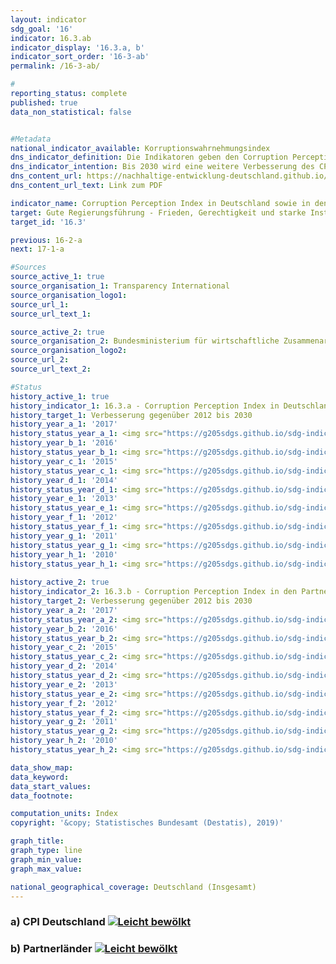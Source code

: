 ```yaml
---                       
layout: indicator                       
sdg_goal: '16'                       
indicator: 16.3.ab                       
indicator_display: '16.3.a, b'                       
indicator_sort_order: '16-3-ab'                       
permalink: /16-3-ab/                       

#                       
reporting_status: complete                       
published: true                       
data_non_statistical: false                       


#Metadata                       
national_indicator_available: Korruptionswahrnehmungsindex                       
dns_indicator_definition: Die Indikatoren geben den Corruption Perception Index (CPI) von Transparency International für Deutschland (16.3.a) sowie die Anzahl der Partnerländer der deutschen Entwicklungszusammenarbeit, deren CPI sich im Vergleich zum Jahr 2012 verbessert hat (16.3.b), wieder. Der CPI misst, wie stark Korruption im öffentlichen Sektor in einem Land wahrgenommen wird.                       
dns_indicator_intention: Bis 2030 wird eine weitere Verbesserung des CPI für Deutschland angestrebt. Zudem soll sich auch der CPI der Mehrzahl der Partnerländer der deutschen Entwicklungszusammenarbeit verbessern. Basisjahr ist dabei jeweils das Jahr 2012.                       
dns_content_url: https://nachhaltige-entwicklung-deutschland.github.io/open-sdg-site-starter/public/content/16.3.ab.pdf                       
dns_content_url_text: Link zum PDF                       

indicator_name: Corruption Perception Index in Deutschland sowie in den Partnerländern der deutschen Entwicklungszusammenarbeit                       
target: Gute Regierungsführung - Frieden, Gerechtigkeit und starke Institutionen                       
target_id: '16.3'                       

previous: 16-2-a                       
next: 17-1-a                       

#Sources
source_active_1: true                               
source_organisation_1: Transparency International                               
source_organisation_logo1:                                
source_url_1:                                
source_url_text_1:                                

source_active_2: true                               
source_organisation_2: Bundesministerium für wirtschaftliche Zusammenarbeit und Entwicklung (BMZ)                               
source_organisation_logo2:                                
source_url_2:                                
source_url_text_2:                                

#Status                           
history_active_1: true                           
history_indicator_1: 16.3.a - Corruption Perception Index in Deutschland                           
history_target_1: Verbesserung gegenüber 2012 bis 2030
history_year_a_1: '2017'                               
history_status_year_a_1: <img src="https://g205sdgs.github.io/sdg-indicators/public/Wettersymbole/Leicht bewölkt.png" alt="Leicht bewölkt" />
history_year_b_1: '2016'                               
history_status_year_b_1: <img src="https://g205sdgs.github.io/sdg-indicators/public/Wettersymbole/Leicht bewölkt.png" alt="Leicht bewölkt" />
history_year_c_1: '2015'                               
history_status_year_c_1: <img src="https://g205sdgs.github.io/sdg-indicators/public/Wettersymbole/Sonne.png" alt="Sonne" />
history_year_d_1: '2014'                               
history_status_year_d_1: <img src="https://g205sdgs.github.io/sdg-indicators/public/Wettersymbole/keine Bewertung möglich.png" alt="keine Bewertung möglich" />
history_year_e_1: '2013'                               
history_status_year_e_1: <img src="https://g205sdgs.github.io/sdg-indicators/public/Wettersymbole/keine Bewertung möglich.png" alt="keine Bewertung möglich" />
history_year_f_1: '2012'                               
history_status_year_f_1: <img src="https://g205sdgs.github.io/sdg-indicators/public/Wettersymbole/keine Bewertung möglich.png" alt="keine Bewertung möglich" />
history_year_g_1: '2011'                               
history_status_year_g_1: <img src="https://g205sdgs.github.io/sdg-indicators/public/Wettersymbole/keine Bewertung möglich.png" alt="keine Bewertung möglich" />
history_year_h_1: '2010'                               
history_status_year_h_1: <img src="https://g205sdgs.github.io/sdg-indicators/public/Wettersymbole/keine Bewertung möglich.png" alt="keine Bewertung möglich" />
                               
history_active_2: true                               
history_indicator_2: 16.3.b - Corruption Perception Index in den Partnerländern der deutschen Entwicklungszusammenarbeit                               
history_target_2: Verbesserung gegenüber 2012 bis 2030
history_year_a_2: '2017'                                   
history_status_year_a_2: <img src="https://g205sdgs.github.io/sdg-indicators/public/Wettersymbole/Leicht bewölkt.png" alt="Leicht bewölkt" />
history_year_b_2: '2016'                                   
history_status_year_b_2: <img src="https://g205sdgs.github.io/sdg-indicators/public/Wettersymbole/Leicht bewölkt.png" alt="Leicht bewölkt" />
history_year_c_2: '2015'                                   
history_status_year_c_2: <img src="https://g205sdgs.github.io/sdg-indicators/public/Wettersymbole/Sonne.png" alt="Sonne" />
history_year_d_2: '2014'                                   
history_status_year_d_2: <img src="https://g205sdgs.github.io/sdg-indicators/public/Wettersymbole/keine Bewertung möglich.png" alt="keine Bewertung möglich" />
history_year_e_2: '2013'                                   
history_status_year_e_2: <img src="https://g205sdgs.github.io/sdg-indicators/public/Wettersymbole/keine Bewertung möglich.png" alt="keine Bewertung möglich" />
history_year_f_2: '2012'                                   
history_status_year_f_2: <img src="https://g205sdgs.github.io/sdg-indicators/public/Wettersymbole/keine Bewertung möglich.png" alt="keine Bewertung möglich" />
history_year_g_2: '2011'                                   
history_status_year_g_2: <img src="https://g205sdgs.github.io/sdg-indicators/public/Wettersymbole/keine Bewertung möglich.png" alt="keine Bewertung möglich" />
history_year_h_2: '2010'                                   
history_status_year_h_2: <img src="https://g205sdgs.github.io/sdg-indicators/public/Wettersymbole/keine Bewertung möglich.png" alt="keine Bewertung möglich" />

data_show_map:                        
data_keyword:                        
data_start_values:                        
data_footnote:                        

computation_units: Index                       
copyright: '&copy; Statistisches Bundesamt (Destatis), 2019)'                       

graph_title:                        
graph_type: line                       
graph_min_value:                        
graph_max_value:                        

national_geographical_coverage: Deutschland (Insgesamt)                       
---
```

<h3>a) CPI Deutschland                           
  <a href="https://nachhaltige-entwicklung-deutschland.github.io/open-sdg-site-starter/status/"><img src="https://g205sdgs.github.io/sdg-indicators/public/Wettersymbole/Leicht bewölkt.png" alt="Leicht bewölkt" />                           
  </a>                           
</h3>                           

<h3>b) Partnerländer                           
  <a href="https://nachhaltige-entwicklung-deutschland.github.io/open-sdg-site-starter/status/"><img src="https://g205sdgs.github.io/sdg-indicators/public/Wettersymbole/Leicht bewölkt.png" alt="Leicht bewölkt" />                           
  </a>                           
</h3>